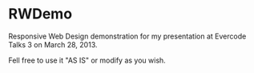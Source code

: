 RWDemo
======

Responsive Web Design demonstration for my presentation at Evercode Talks 3 on March 28, 2013.

Fell free to use it "AS IS" or modify as you wish.
